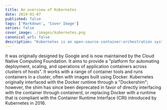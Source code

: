 ```yaml
---
title: An overview of Kubernetes
date: 2019-01-07
published: false
tags: ['Markdown', 'Cover Image']
series: false
cover_image: ./images/kubernetes.png
canonical_url: false
description: "Kubernetes is an open-source container-orchestration system for automating computer application deployment, scaling, and management."
---
```


It was originally designed by Google and is now maintained by the Cloud Native Computing Foundation. It aims to provide a "platform for automating deployment, scaling, and operations of application containers across clusters of hosts". It works with a range of container tools and runs containers in a cluster, often with images built using Docker. Kubernetes originally interfaced with the Docker runtime through a "Dockershim"; however, the shim has since been deprecated in favor of directly interfacing with the container through containerd, or replacing Docker with a runtime that is compliant with the Container Runtime Interface (CRI) introduced by Kubernetes in 2016.

